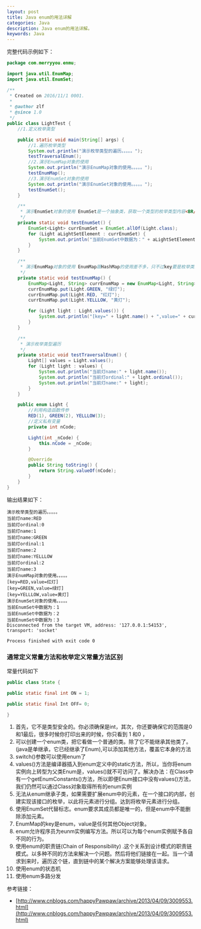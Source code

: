 ```yaml
---
layout: post
title: Java enum的用法详解
categories: Java
description: Java enum的用法详解。
keywords: Java
---
```


完整代码示例如下：
```java
package com.merryyou.enmu;

import java.util.EnumMap;
import java.util.EnumSet;

/**
 * Created on 2016/11/1 0001.
 *
 * @author zlf
 * @since 1.0
 */
public class LightTest {
    //1.定义枚举类型

    public static void main(String[] args) {
        //1.遍历枚举类型
        System.out.println("演示枚举类型的遍历。。。。。");
        testTraversalEnum();
        //2.演示EnumMap对象的使用
        System.out.println("演示EnumMap对象的使用。。。。。");
        testEnumMap();
        //3.演示EnumSet对象的使用
        System.out.println("演示EnumSet对象的使用。。。。。");
        testEnumSet();
    }

    /**
     * 演示EnumSet对象的使用 EnumSet是一个抽象类，获取一个类型的枚举类型内容<BR/>
     */
    private static void testEnumSet() {
        EnumSet<Light> currEnumSet = EnumSet.allOf(Light.class);
        for (Light aLightSetElement : currEnumSet) {
            System.out.println("当前EnumSet中数据为：" + aLightSetElement);
        }
    }

    /**
     * 演示EnumMap对象的使用 EnumMap跟HashMap的使用差不多，只不过key要是枚举类型
     */
    private static void testEnumMap() {
        EnumMap<Light, String> currEnumMap = new EnumMap<Light, String>(Light.class);
        currEnumMap.put(Light.GREEN, "绿灯");
        currEnumMap.put(Light.RED, "红灯");
        currEnumMap.put(Light.YELLLOW, "黄灯");

        for (Light light : Light.values()) {
            System.out.println("[key=" + light.name() + ",value=" + currEnumMap.get(light) + "]");
        }
    }

    /**
     * 演示枚举类型遍历
     */
    private static void testTraversalEnum() {
        Light[] values = Light.values();
        for (Light light : values) {
            System.out.println("当前灯name:" + light.name());
            System.out.println("当前灯ordinal:" + light.ordinal());
            System.out.println("当前灯name:" + light);
        }
    }

    public enum Light {
        //利用构造函数传参
        RED(1), GREEN(2), YELLLOW(3);
        //定义私有变量
        private int nCode;

        Light(int _nCode) {
            this.nCode = _nCode;
        }

        @Override
        public String toString() {
            return String.valueOf(nCode);
        }
    }
}

```


输出结果如下：

```
演示枚举类型的遍历。。。。。
当前灯name:RED
当前灯ordinal:0
当前灯name:1
当前灯name:GREEN
当前灯ordinal:1
当前灯name:2
当前灯name:YELLLOW
当前灯ordinal:2
当前灯name:3
演示EnumMap对象的使用。。。。。
[key=RED,value=红灯]
[key=GREEN,value=绿灯]
[key=YELLLOW,value=黄灯]
演示EnumSet对象的使用。。。。。
当前EnumSet中数据为：1
当前EnumSet中数据为：2
当前EnumSet中数据为：3
Disconnected from the target VM, address: '127.0.0.1:54153', transport: 'socket'

Process finished with exit code 0

```

### 通常定义常量方法和枚举定义常量方法区别

常量代码如下

```java
public class State {

public static final int ON = 1;

public static final Int OFF= 0;

}
```

1. 首先，它不是类型安全的。你必须确保是int，其次，你还要确保它的范围是0和1最后，很多时候你打印出来的时候，你只看到 1 和0 ，
2. 可以创建一个enum类，把它看做一个普通的类。除了它不能继承其他类了。(java是单继承，它已经继承了Enum),可以添加其他方法，覆盖它本身的方法 
3. switch()参数可以使用enum了
4. values()方法是编译器插入到enum定义中的static方法，所以，当你将enum实例向上转型为父类Enum是，values()就不可访问了。解决办法：在Class中有一个getEnumConstants()方法，所以即便Enum接口中没有values()方法，我们仍然可以通过Class对象取得所有的enum实例
5. 无法从enum继承子类，如果需要扩展enum中的元素，在一个接口的内部，创建实现该接口的枚举，以此将元素进行分组。达到将枚举元素进行分组。
6. 使用EnumSet代替标志。enum要求其成员都是唯一的，但是enum中不能删除添加元素。
7. EnumMap的key是enum，value是任何其他Object对象。
8. enum允许程序员为eunm实例编写方法。所以可以为每个enum实例赋予各自不同的行为。
9. 使用enum的职责链(Chain of Responsibility) .这个关系到设计模式的职责链模式。以多种不同的方法来解决一个问题。然后将他们链接在一起。当一个请求到来时，遍历这个链，直到链中的某个解决方案能够处理该请求。
10. 使用enum的状态机
11. 使用enum多路分发

参考链接：

- [http://www.cnblogs.com/happyPawpaw/archive/2013/04/09/3009553.html](http://www.cnblogs.com/happyPawpaw/archive/2013/04/09/3009553.html)




